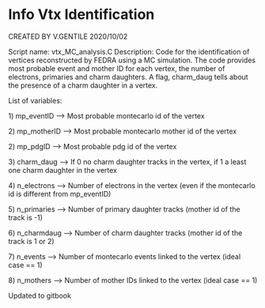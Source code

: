 # Info Vtx Identification

CREATED BY V.GENTILE 2020/10/02

Script name: vtx\_MC\_analysis.C Description: Code for the identification of vertices reconstructed by FEDRA using a MC simulation. The code provides most probable event and mother ID for each vertex, the number of electrons, primaries and charm daughters. A flag, charm\_daug tells about the presence of a charm daughter in a vertex.

List of variables: 

1\) mp\_eventID --&gt; Most probable montecarlo id of the vertex 

2\) mp\_motherID --&gt; Most probable montecarlo mother id of the vertex 

2\) mp\_pdgID --&gt; Most probable pdg id of the vertex 

3\) charm\_daug --&gt; If 0 no charm daughter tracks in the vertex, if 1 a least one charm daughter in the vertex 

4\) n\_electrons --&gt; Number of electrons in the vertex \(even if the montecarlo id is different from mp\_eventID\) 

5\) n\_primaries --&gt; Number of primary daughter tracks \(mother id of the track is -1\) 

6\) n\_charmdaug --&gt; Number of charm daughter tracks \(mother id of the track is 1 or 2\) 

7\) n\_events --&gt; Number of montecarlo events linked to the vertex \(ideal case == 1\) 

8\) n\_mothers --&gt; Number of mother IDs linked to the vertex \(ideal case == 1\)

Updated to gitbook

